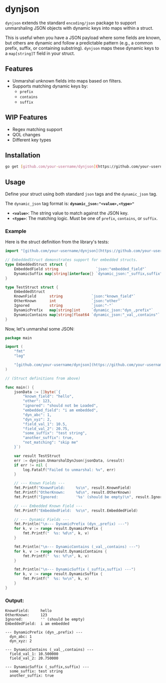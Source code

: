 # dynjson

`dynjson` extends the standard `encoding/json` package to support unmarshaling JSON objects with dynamic keys into maps within a struct.

This is useful when you have a JSON payload where some fields are known, but others are dynamic and follow a predictable pattern (e.g., a common prefix, suffix, or containing substring). `dynjson` maps these dynamic keys to a `map[string]T` field in your struct.

## Features

- Unmarshal unknown fields into maps based on filters.
- Supports matching dynamic keys by:
  - `prefix`
  - `contains`
  - `suffix`

## WIP Features

- Regex matching support
- QOL changes
- Different key types

## Installation

```sh
go get [github.com/your-username/dynjson](https://github.com/your-username/dynjson)
```

## Usage

Define your struct using both standard `json` tags and the `dynamic_json` tag.

The `dynamic_json` tag format is:
**`dynamic_json:"<value>,<type>"`**

-   **`<value>`**: The string value to match against the JSON key.
-   **`<type>`**: The matching logic. Must be one of `prefix`, `contains`, or `suffix`.

### Example

Here is the struct definition from the library's tests:

```go
import "[github.com/your-username/dynjson](https://github.com/your-username/dynjson)"

// EmbeddedStruct demonstrates support for embedded structs.
type EmbeddedStruct struct {
	EmbeddedField string                 `json:"embedded_field"`
	DynamicSuffix map[string]interface{} `dynamic_json:"_suffix,suffix"`
}

type TestStruct struct {
	EmbeddedStruct
	KnownField      string             `json:"known_field"`
	OtherKnown      int                `json:"other"`
	Ignored         string             `json:"-"`
	DynamicPrefix   map[string]int     `dynamic_json:"dyn_,prefix"`
	DynamicContains map[string]float64 `dynamic_json:"_val_,contains"`
}
```

Now, let's unmarshal some JSON:

```go
package main

import (
	"fmt"
	"log"

	"[github.com/your-username/dynjson](https://github.com/your-username/dynjson)"
)

// (Struct definitions from above)

func main() {
	jsonData := []byte(`{
		"known_field": "hello",
		"other": 123,
		"ignored": "should not be Loaded",
		"embedded_field": "i am embedded",
		"dyn_abc": 1,
		"dyn_xyz": 2,
		"field_val_1": 10.5,
		"field_val_2": 20.75,
		"some_suffix": "test string",
		"another_suffix": true,
		"not_matching": "skip me"
	}`)

	var result TestStruct
	err := dynjson.UnmarshalDynJson(jsonData, &result)
	if err != nil {
		log.Fatalf("Failed to unmarshal: %v", err)
	}

	// --- Known Fields ---
	fmt.Printf("KnownField:     %s\n", result.KnownField)
	fmt.Printf("OtherKnown:     %d\n", result.OtherKnown)
	fmt.Printf("Ignored:        '%s' (should be empty)\n", result.Ignored)

	// --- Embedded Known Field ---
	fmt.Printf("EmbeddedField:  %s\n", result.EmbeddedField)

	// --- Dynamic Fields ---
	fmt.Println("\n--- DynamicPrefix (dyn_,prefix) ---")
	for k, v := range result.DynamicPrefix {
		fmt.Printf("  %s: %d\n", k, v)
	}

	fmt.Println("\n--- DynamicContains (_val_,contains) ---")
	for k, v := range result.DynamicContains {
		fmt.Printf("  %s: %f\n", k, v)
	}

	fmt.Println("\n--- DynamicSuffix (_suffix,suffix) ---")
	for k, v := range result.DynamicSuffix {
		fmt.Printf("  %s: %v\n", k, v)
	}
}
```

### Output:

```
KnownField:     hello
OtherKnown:     123
Ignored:        '' (should be empty)
EmbeddedField:  i am embedded

--- DynamicPrefix (dyn_,prefix) ---
  dyn_abc: 1
  dyn_xyz: 2

--- DynamicContains (_val_,contains) ---
  field_val_1: 10.500000
  field_val_2: 20.750000

--- DynamicSuffix (_suffix,suffix) ---
  some_suffix: test string
  another_suffix: true
```
